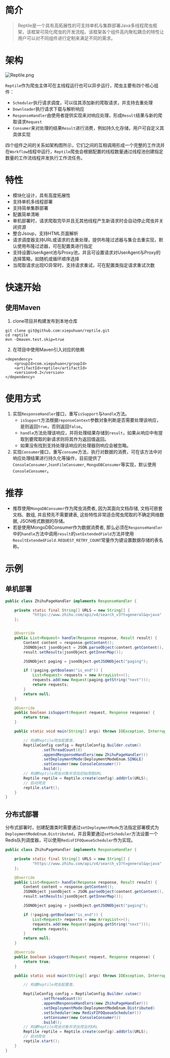 # 简介

> Reptile是一个具有高拓展性的可支持单机与集群部署Java多线程爬虫框架，该框架可简化爬虫的开发流程。该框架各个组件高内聚松耦合的特性让用户可以对不同组件进行定制来满足不同的需求。


# 架构

![Reptile.png](https://upload-images.jianshu.io/upload_images/4750376-3f10253975343c38.png?imageMogr2/auto-orient/strip%7CimageView2/2/w/1240)

`Reptile`作为爬虫主体可在主线程运行也可以异步运行，爬虫主要有四个核心组件：
+ `Scheduler`执行请求调度，可以往其添加新的爬取请求，并支持去重处理
+ `Downloader`执行请求下载与解析响应
+ `ResponseHandler`由使用者提供实现来对响应处理，形成`Result`结果与新的爬取请求`Request`
+ `Consumer`来对处理的结果`Result`进行消费，例如持久化存储，用户可自定义其具体实现

四个组件之间的关系如架构图所示，它们之间的互相调用形成一个完整的工作流并在`Workflow`线程中运行，`Reptile`爬虫会根据配置的线程数量通过线程池创建指定数量的工作流线程并发执行工作流任务。

# 特性

+ 模块化设计，具有高度拓展性
+ 支持单机多线程部署
+ 支持简单集群部署
+ 配置简单清晰
+ 单机部署时，请求爬取完毕并且无其他线程产生新请求时会自动停止爬虫并关闭资源
+ 整合Jsoup，支持HTML页面解析
+ 请求调度器支持URL或请求的去重处理，提供布隆过滤器与集合去重实现，默认使用布隆过滤器，可在配置类进行指定
+ 支持设置UserAgent池与Proxy池，并且可设置请求对UserAgent与Proxy的选择策略，如随机或循环顺序选择
+ 当爬取请求出现IO异常时，支持请求重试，可在配置类指定请求重试次数

# 快速开始

## 使用Maven

1. clone项目并构建发布到本地仓库
```
git clone git@github.com:xiepuhuan/reptile.git
cd reptile
mvn -Dmaven.test.skip=true
```
2. 在项目中使用Maven引入对应的依赖

```
<dependency>
    <groupId>com.xiepuhuan</groupId>
    <artifactId>reptile</artifactId>
    <version>0.2</version>
</dependency>
```

# 使用方式

1. 实现`ResponseHandler`接口，重写`isSupport`与`handle`方法。
    + `isSupport`方法根据`reponseContext`参数对象判断是否需要处理该响应，是则返回`true`，否则返回`false`。
    + `handle`方法处理该响应，并将处理结果存储到`result`，如果从响应中有提取到要爬取的新请求则将其作为返回值返回。
    + 如果没有找到支持处理该响应的处理器则响应会被忽略。
2. 实现`Consumer`接口，重写`consume`方法，执行对数据的消费，可在该方法中对响应处理结果进行持久化等操作，目前提供了`ConsoleConsumer`,`JsonFileConsumer`, `MongoDBConsumer`等实现，默认使用`ConsoleConsumer`。

# 推荐

+ 推荐使用`MongoDBConsumer`作为爬虫消费者, 因为其面向文档存储, 文档可嵌套文档、数组, 并且预先不需要建表, 这些特性非常适合爬虫爬取的不确定网络数据, JSON格式数据的存储。
+ 若是使用MongoDBConsumer作为数据消费者, 那么必须在`ResponseHandler`中的`handle`方法中调用`result`的`setExtendedField`方法并使用`ResultExtendedField.REQUEST_RETRY_COUNT`常量作为键设置数据存储的表名称。

# 示例

## 单机部署
``` java
public class ZhihuPageHandler implements ResponseHandler {

    private static final String[] URLS = new String[] {
            "https://www.zhihu.com/api/v4/search_v3?t=general&q=java"
    };


    @Override
    public List<Request> handle(Response response, Result result) {
        Content content = response.getContent();
        JSONObject jsonObject = JSON.parseObject(content.getContent(), JSONObject.class);
        result.setResults(jsonObject.getInnerMap());

        JSONObject paging = jsonObject.getJSONObject("paging");

        if (!paging.getBoolean("is_end")) {
            List<Request> requests = new ArrayList<>();
            requests.add(new Request(paging.getString("next")));
            return requests;
        }
        return null;
    }

    @Override
    public boolean isSupport(Request request, Response response) {
        return true;
    }

    public static void main(String[] args) throws IOException, InterruptedException {

        // 构建Reptile爬虫配置类，
        ReptileConfig config = ReptileConfig.Builder.cutom()
                .setThreadCount(8)
                .appendResponseHandlers(new ZhihuPageHandler())
                .setDeploymentMode(DeploymentModeEnum.SINGLE)
                .setConsumer(new ConsoleConsumer())
                .build();
        // 构建Reptile爬虫对象并添加初始爬取URL
        Reptile reptile = Reptile.create(config).addUrls(URLS);
        // 启动爬虫
        reptile.start();
    }
}
```

## 分布式部署

分布式部署时，创建配置类时需要通过`setDeploymentMode`方法指定部署模式为`DeploymentModeEnum.Distributed`，并且需要通过`setScheduler`方法设置一个Redis队列调度器，可以使用`RedisFIFOQueueScheduler`作为实现。

``` java
public class ZhihuPageHandler implements ResponseHandler {

    private static final String[] URLS = new String[] {
            "https://www.zhihu.com/api/v4/search_v3?t=general&q=java"
    };

    @Override
    public List<Request> handle(Response response, Result result) {
        Content content = response.getContent();
        JSONObject jsonObject = JSON.parseObject(content.getContent(), JSONObject.class);
        result.setResults(jsonObject.getInnerMap());

        JSONObject paging = jsonObject.getJSONObject("paging");

        if (!paging.getBoolean("is_end")) {
            List<Request> requests = new ArrayList<>();
            requests.add(new Request(paging.getString("next")));
            return requests;
        }
        return null;
    }

    @Override
    public boolean isSupport(Request request, Response response) {
        return true;
    }

    public static void main(String[] args) throws IOException, InterruptedException {

        // 构建Reptile爬虫配置类，

        ReptileConfig config = ReptileConfig.Builder.cutom()
                .setThreadCount(8)
                .appendResponseHandlers(new ZhihuPageHandler())
                .setDeploymentMode(DeploymentModeEnum.Distributed)
                .setScheduler(new RedisFIFOQueueScheduler())
                .setConsumer(new ConsoleConsumer())
                .build();
        // 构建Reptile爬虫对象并添加爬去的URL
        Reptile reptile = Reptile.create(config).addUrls(URLS);
        // 启动爬虫
        reptile.start();
    }
}
```
